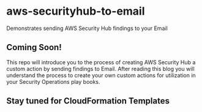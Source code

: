 # aws-securityhub-to-email
Demonstrates sending AWS Security Hub findings to your Email 

## Coming Soon!
This repo will introduce you to the process of creating AWS Security Hub a custom action by sending findings to Email.  After reading this blog you will understand the process to create your own custom actions for utilization in your Security Operations play books.

## Stay tuned for CloudFormation Templates
